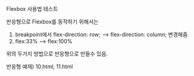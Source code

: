 Flexbox 사용법 테스트

반응형으로 Flexbox를 동작하기 위해서는 
1) breakpoint에서 flex-direction: row; --> flex-direction: column; 변경해줌
2) flex:33% --> flex:100%

위의 두가지 방법으로 반응형으로 만들수 있음.

반응형 예제) 10.html, 11.html